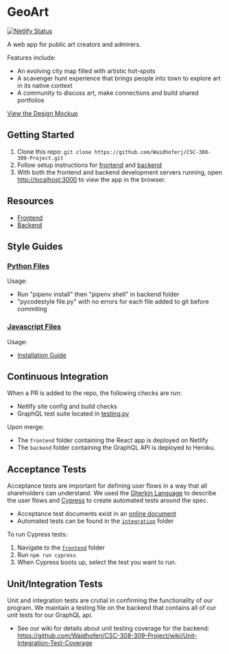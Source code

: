 # GeoArt

[![Netlify Status](https://api.netlify.com/api/v1/badges/9b78853a-ec41-4d53-b363-9cd37967f2a7/deploy-status)](https://app.netlify.com/sites/geoart/deploys)

A web app for public art creators and admirers.

Features include:

- An evolving city map filled with artistic hot-spots
- A scavenger hunt experience that brings people into town to explore art in its native context
- A community to discuss art, make connections and build shared portfolios

[View the Design Mockup](https://framer.com/share/Wireframing--gsKx6BvxCiPsUeIGlnqr/z3TC9SJ5A)

## Getting Started

1. Clone this repo: `git clone https://github.com/Waidhoferj/CSC-308-309-Project.git`
2. Follow setup instructions for [frontend](./frontend/README.md) and [backend](./backend/README.md)
3. With both the frontend and backend development servers running, open [http://localhost:3000](http://localhost:3000) to view the app in the browser.

## Resources

- [Frontend](./frontend/README.md)
- [Backend](./backend/README.md)

## Style Guides

### [Python Files](https://pycodestyle.pycqa.org/en/latest/index.html)

Usage:

- Run "pipenv install" then "pipenv shell" in backend folder
- "pycodestyle file.py" with no errors for each file added to git before commiting

### [Javascript Files](https://prettier.io/docs/en/index.html)

Usage:

- [Installation Guide](https://prettier.io/docs/en/install.html)

## Continuous Integration

When a PR is added to the repo, the following checks are run:

- Netlify site config and build checks
- GraphQL test suite located in [testing.py](./backend/testing.py)

Upon merge:

- The `frontend` folder containing the React app is deployed on Netlify
- The `backend` folder containing the GraphQL API is deployed to Heroku.

## Acceptance Tests

Acceptance tests are important for defining user flows in a way that all shareholders can understand. We used the [Gherkin Language](https://cucumber.io/docs/gherkin/reference/) to describe the user flows and [Cypress](https://www.cypress.io/) to create automated tests around the spec.

- Acceptance test documents exist in an [online document](https://docs.google.com/document/d/1ztd6LJCcpQI31MZ0_H-gIPZa1ru35pd5HM4Jyvr3y0M/edit?usp=sharing)
- Automated tests can be found in the [`integration`](./frontend/cypress/integration) folder

To run Cypress tests:

1. Navigate to the [`frontend`](./frontend) folder
2. Run `npm run cypress`
3. When Cypress boots up, select the test you want to run.


## Unit/Integration Tests

Unit and integration tests are crutial in confirming the functionality of our program. We maintain a testing file on the backend that contains all of our unit tests for our GraphQL api.

- See our wiki for details about unit testing coverage for the backend: https://github.com/Waidhoferj/CSC-308-309-Project/wiki/Unit-Integration-Test-Coverage

